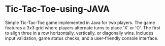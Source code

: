 # Tic-Tac-Toe-using-JAVA
Simple Tic-Tac-Toe game implemented in Java for two players. The game features a 3x3 grid where players alternate turns to place 'X' or 'O'. The first to align three in a row horizontally, vertically, or diagonally wins. Includes input validation, game status checks, and a user-friendly console interface.

